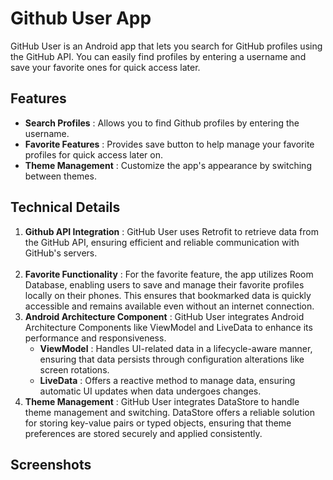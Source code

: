 # Github User App
GitHub User is an Android app that lets you search for GitHub profiles using the GitHub API. You can easily find profiles by entering a username and save your favorite ones for quick access later.
## Features
- **Search Profiles** : Allows you to find Github profiles by entering the username.
- **Favorite Features** : Provides save button to help manage your favorite profiles for quick access later on.
- **Theme Management** : Customize the app's appearance by switching between themes.
## Technical Details
1. **Github API Integration** : GitHub User uses Retrofit to retrieve data from the GitHub API, ensuring efficient and reliable communication with GitHub's servers. <br><br>
2. **Favorite Functionality** : For the favorite feature, the app utilizes Room Database, enabling users to save and manage their favorite profiles locally on their phones. This ensures that bookmarked data is quickly accessible and remains available even without an internet connection. <br>
3. **Android Architecture Component** : GitHub User integrates Android Architecture Components like ViewModel and LiveData to enhance its performance and responsiveness.
   - **ViewModel** : Handles UI-related data in a lifecycle-aware manner, ensuring that data persists through configuration alterations like screen rotations.
   - **LiveData** : Offers a reactive method to manage data, ensuring automatic UI updates when data undergoes changes. <br>
4. **Theme Management** : GitHub User integrates DataStore to handle theme management and switching. DataStore offers a reliable solution for storing key-value pairs or typed objects, ensuring that theme preferences are stored securely and applied consistently.
## Screenshots
